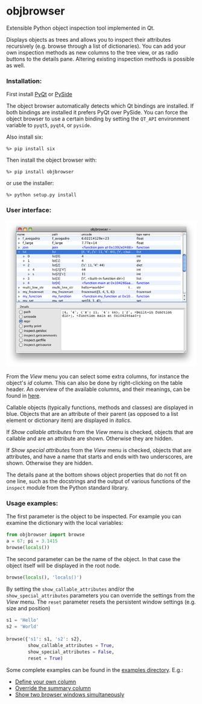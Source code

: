 objbrowser
==========

Extensible Python object inspection tool implemented in Qt.

Displays objects as trees and allows you to inspect their attributes
recursively (e.g. browse through a list of dictionaries). You can add 
your own inspection methods as new columns to the tree view, or as radio buttons
to the details pane. Altering existing inspection methods is possible as well.

### Installation:

First install
	    [PyQt](https://www.riverbankcomputing.com/software/pyqt/download5)
    or
	    [PySide](http://wiki.qt.io/Category:LanguageBindings::PySide::Downloads)

The object browser automatically detects which Qt bindings are installed. If both bindings are
installed it prefers PyQt over PySide. You can force the object browser to use a certain binding
by setting the `QT_API` environment variable to `pyqt5`, `pyqt4`, or `pyside`.

Also install six:

    %> pip install six

Then install the object browser with:

    %> pip install objbrowser

or use the installer:

    %> python setup.py install


### User interface:

![objbrowser screen shot](screen_shot.png)


From the _View_ menu you can select some extra columns, for instance the 
object's _id_ column. This can also be done by right-clicking on the table
header. An overview of the available columns, and their meanings, can be
found in [here](columns.md).

Callable objects (typically functions, methods and classes) are displayed
in blue. Objects that are an attribute of their parent (as opposed to a
list element or dictionary item) are displayed in _italics_.

If _Show callable attributes_ from the _View_ menu is checked, objects
that are callable and are an attribute are shown. Otherwise they are hidden.

If _Show special attributes_ from the _View_ menu is checked, objects
that are attributes, and have a name that starts and ends with two
underscores, are shown. Otherwise they are hidden.

The details pane at the bottom shows object properties that do not fit
on one line, such as the docstrings and the output of various functions 
of the `inspect` module from the Python standard library.


### Usage examples:

The first parameter is the object to be inspected. For example you can 
examine the dictionary with the local variables:

```Python
from objbrowser import browse
a = 67; pi = 3.1415 
browse(locals())
```

The second parameter can be the name of the object. In that case the object
itself will be displayed in the root node.

```Python
browse(locals(), 'locals()')
```

By setting the `show_callable_attributes` and/or the `show_special_attributes`
parameters you can override the settings from the _View_ menu. The `reset`
parameter resets the persistent window settings (e.g. size and position)

```Python
s1 = 'Hello'
s2 = 'World'

browse({'s1': s1, 's2': s2}, 
        show_callable_attributes = True,
        show_special_attributes = False, 
        reset = True)
```

Some complete examples can be found in the [examples directory](examples). E.g.:

* [Define your own column](examples/simple_add_column.py)
* [Override the summary column](examples/override_summary.py)
* [Show two browser windows simultaneously](examples/modules.py)

